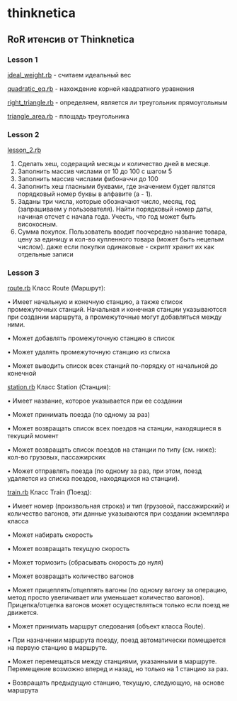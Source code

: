 # thinknetica
## RoR итенсив от Thinknetica 

### Lesson 1

[ideal_weight.rb](https://github.com/alex-dev-2020/thinknetica/blob/master/lesson_1/ideal_weight.rb) - считаем идеальный вес 

[quadratic_eq.rb](https://github.com/alex-dev-2020/thinknetica/blob/master/lesson_1/quadratic_eq.rb) - нахождение корней квадратного уравнения 

[right_triangle.rb](https://github.com/alex-dev-2020/thinknetica/blob/master/lesson_1/right_triangle.rb) - определяем, является ли треугольник прямоугольным 

[triangle_area.rb](https://github.com/alex-dev-2020/thinknetica/blob/master/lesson_1/triangle_area.rb) - площадь треугольника 


### Lesson 2

[lesson_2.rb](https://github.com/alex-dev-2020/thinknetica/blob/master/lesson_2/lesson_2.rb)

1. Сделать хеш, содеращий месяцы и количество дней в месяце. 
2. Заполнить массив числами от 10 до 100 с шагом 5
3. Заполнить массив числами фибоначчи до 100
4. Заполнить хеш гласными буквами, где значением будет являтся порядковый номер буквы в алфавите (a - 1).
5. Заданы три числа, которые обозначают число, месяц, год (запрашиваем у пользователя). 
Найти порядковый номер даты, начиная отсчет с начала года. Учесть, что год может быть високосным.
6. Сумма покупок. Пользователь вводит поочередно название товара, цену за единицу и кол-во купленного товара (может быть нецелым числом). 
даже если покупки одинаковые - скрипт хранит их как отдельные записи

 ### Lesson 3
 
 [route.rb](https://github.com/alex-dev-2020/thinknetica/blob/master/lesson_3/route.rb)
 Класс Route (Маршрут):
 
  • Имеет начальную и конечную станцию, а также список промежуточных станций. Начальная и конечная станции указываютсся при создании маршрута, а промежуточные могут добавляться между ними.
  
  • Может добавлять промежуточную станцию в список
  
  • Может удалять промежуточную станцию из списка
  
  • Может выводить список всех станций по-порядку от начальной до конечной
 
 [station.rb](https://github.com/alex-dev-2020/thinknetica/blob/master/lesson_3/station.rb)
 Класс Station (Станция):
 
  • Имеет название, которое указывается при ее создании
  
  • Может принимать поезда (по одному за раз)
  
  • Может возвращать список всех поездов на станции, находящиеся в текущий момент
  
  • Может возвращать список поездов на станции по типу (см. ниже): кол-во грузовых, пассажирских
  
  • Может отправлять поезда (по одному за раз, при этом, поезд удаляется из списка поездов, находящихся на станции).
    
 
 [train.rb](https://github.com/alex-dev-2020/thinknetica/blob/master/lesson_3/train.rb)
 Класс Train (Поезд):
 
 • Имеет номер (произвольная строка) и тип (грузовой, пассажирский) и количество вагонов, эти данные указываются при создании экземпляра класса
 
 • Может набирать скорость
 
 • Может возвращать текущую скорость
 
 • Может тормозить (сбрасывать скорость до нуля)
 
 • Может возвращать количество вагонов
 
 • Может прицеплять/отцеплять вагоны (по одному вагону за операцию, метод просто увеличивает или уменьшает количество вагонов). Прицепка/отцепка вагонов может осуществляться только если поезд не движется.
 
 • Может принимать маршрут следования (объект класса Route). 
 
 • При назначении маршрута поезду, поезд автоматически помещается на первую станцию в маршруте.
 
 • Может перемещаться между станциями, указанными в маршруте. Перемещение возможно вперед и назад, но только на 1 станцию за раз.
 
 • Возвращать предыдущую станцию, текущую, следующую, на основе маршрута
 

